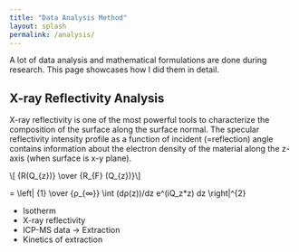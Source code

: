 ```yaml
---
title: "Data Analysis Method"
layout: splash
permalink: /analysis/
---
```


A lot of data analysis and mathematical formulations are done during research. This page showcases how I did them in detail.

## X-ray Reflectivity Analysis

X-ray reflectivity is one of the most powerful tools to characterize the composition of the surface along the surface normal.
The specular reflectivity intensity profile as a function of incident (=reflection) angle contains information about the electron density of the material along the z-axis (when surface is x-y plane).

\\[ {R(Q_{z})} \over {R_{F} (Q_{z})}\\]

 = \left| {1} \over {ρ_{∞}}  \int (dρ(z))/dz e^(iQ_z*z) dz \right|^{2}
* Isotherm
* X-ray reflectivity
* ICP-MS data -> Extraction
* Kinetics of extraction